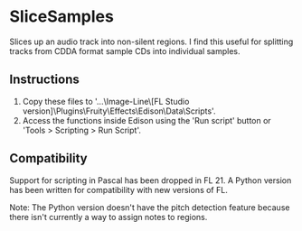 # SliceSamples
Slices up an audio track into non-silent regions. I find this useful for splitting tracks from CDDA format sample CDs into individual samples.

## Instructions
1. Copy these files to '...\Image-Line\\\[FL Studio version]\Plugins\Fruity\Effects\Edison\Data\Scripts'.
2. Access the functions inside Edison using the 'Run script' button or 'Tools > Scripting > Run Script'.

## Compatibility
Support for scripting in Pascal has been dropped in FL 21. A Python version has been written for compatibility with new versions of FL.

Note: The Python version doesn't have the pitch detection feature because there isn't currently a way to assign notes to regions.
